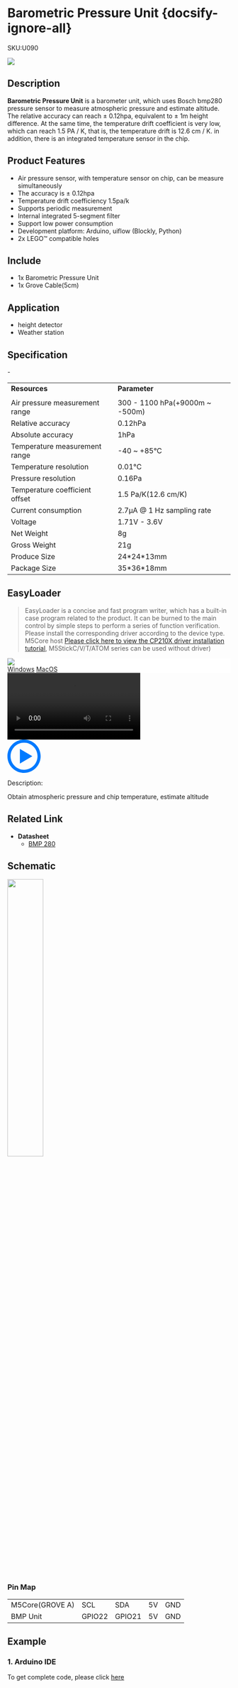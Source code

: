 # Barometric Pressure Unit {docsify-ignore-all}

<el-tag effect="plain">SKU:U090</el-tag>

<div class="product_pic"><img src="assets/img/product_pics/unit/bps/bps.webp"></div>

## Description

**Barometric Pressure Unit**  is a barometer unit, which uses Bosch bmp280 pressure sensor to measure atmospheric pressure and estimate altitude. The relative accuracy can reach ± 0.12hpa, equivalent to ± 1m height difference. At the same time, the temperature drift coefficient is very low, which can reach 1.5 PA / K, that is, the temperature drift is 12.6 cm / K. in addition, there is an integrated temperature sensor in the chip.

## Product Features

- Air pressure sensor, with temperature sensor on chip, can be measure simultaneously
- The accuracy is ± 0.12hpa
- Temperature drift coefficiency 1.5pa/k
- Supports periodic measurement
- Internal integrated 5-segment filter
- Support low power consumption
- Development platform: Arduino, uiflow (Blockly, Python)
- 2x LEGO™ compatible holes

## Include

- 1x Barometric Pressure Unit
- 1x Grove Cable(5cm)

## Application

- height detector
- Weather station

## Specification

<table>
   <tr style="font-weight:bold">
      <td>Resources</td>
      <td>Parameter</td>
   </tr>
   <tr>
      <td></td>
      <td></td>
   </tr>
   <tr>
      <td>Air pressure measurement range</td>
      <td>300 - 1100 hPa(+9000m ~ -500m)</td>
   </tr>
   <tr>
      <td>Relative accuracy</td>
      <td>0.12hPa</td>
   </tr>
   <tr>
      <td>Absolute accuracy</td>
      <td>1hPa</td>
   </tr>
   <tr>
      <td>Temperature measurement range</td>
      <td>-40 ~ +85°C</td>
   </tr>
   <tr>
      <td>Temperature resolution</td>
      <td>0.01°C</td>
   </tr>
   <tr>
      <td>Pressure resolution</td>
      <td>0.16Pa</td>
   </tr>
   <tr>
      <td>Temperature coefficient offset</td>
      <td>1.5 Pa/K(12.6 cm/K)</td>
   </tr>
   <tr>
      <td>Current consumption</td>
      <td>2.7μA @ 1 Hz sampling rate</td>
   </tr>
   <tr>
      <td>Voltage</td>
      <td>1.71V - 3.6V</td>
   </tr>
   <tr>
   <td>Net Weight</td>
      <td>8g</td>
   </tr>-
   <tr>
      <td>Gross Weight</td>
      <td>21g</td>
   </tr>
   <tr>
      <td>Produce Size</td>
      <td>24*24*13mm</td>
   </tr>
   <tr>
      <td>Package Size</td>
      <td>35*36*18mm</td>
   </tr>
 </table>

## EasyLoader

>EasyLoader is a concise and fast program writer, which has a built-in case program related to the product. It can be burned to the main control by simple steps to perform a series of function verification. Please install the corresponding driver according to the device type. M5Core host [Please click here to view the CP210X driver installation tutorial](en/arduino/arduino_development), M5StickC/V/T/ATOM series can be used without driver)

<div class="easyloader-box">
    <div style="background-color:white;">
        <div><img src="https://m5stack.oss-cn-shenzhen.aliyuncs.com/image/easyloader_intro.webp"></div>
        <div class="easyloader-btn">
            <a href="https://m5stack.oss-cn-shenzhen.aliyuncs.com/EasyLoader/Windows/UNIT/For%20M5Core/EasyLoader_BPS_Unit_With_M5Core.exe">Windows</a>
            <a href="https://m5stack.oss-cn-shenzhen.aliyuncs.com/EasyLoader/MacOS/UNIT/EasyLoader_BPS_Unit_For_M5Core_.dmg">MacOS</a>
        </div>
    </div>
    <div>
        <video id="example_video" controls>
            <source src="https://m5stack.oss-cn-shenzhen.aliyuncs.com/video/Product_example_video/Unit/BPS.mp4" type="video/mp4">
        </video>
        <div class="easyloader-mask">
        <a>
            <svg id="play-btn" t="1583228776634" class="icon" viewBox="0 0 1024 1024" version="1.1" xmlns="http://www.w3.org/2000/svg" p-id="4152" width="75" height="75"><path d="M512 0C229.216 0 0 229.216 0 512s229.216 512 512 512 512-229.216 512-512S794.784 0 512 0z m0 928C282.24 928 96 741.76 96 512S282.24 96 512 96s416 186.24 416 416-186.24 416-416 416zM384 288l384 224-384 224z" p-id="4153" fill="#007aff"></path></svg></a>
            <p>Description:</p>
            <p>Obtain atmospheric pressure and chip temperature, estimate altitude</p>
        </div>
    </div>
</div>

## Related Link

-  **Datasheet** 
    - [BMP 280](https://m5stack.oss-cn-shenzhen.aliyuncs.com/resource/docs/datasheet/hat/BMP280-DS001-11_en.pdf)

## Schematic

<img src="assets/img/product_pics/unit/bps/bps_sch.webp" width="40%">

### Pin Map

<table>
 <tr><td>M5Core(GROVE A)</td><td>SCL</td><td>SDA</td><td>5V</td><td>GND</td></tr>
 <tr><td>BMP Unit</td><td>GPIO22</td><td>GPIO21</td><td>5V</td><td>GND</td></tr>
</table>

## Example

### 1. Arduino IDE

To get complete code, please click [here](https://github.com/m5stack/M5-ProductExampleCodes/tree/master/Unit/BPS_Unit)

<script>

   var purchase_link = 'https://m5stack.com/collections/m5-unit/products/barometric-pressure-unitbmp280';

   anchor_search(purchase_link);
   scrollFunc();

</script>